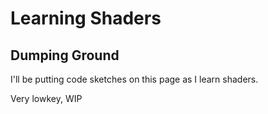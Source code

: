 # Learning Shaders

## Dumping Ground

I'll be putting code sketches on this page as I learn shaders.

Very lowkey, WIP
